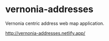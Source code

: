 # vernonia-addresses

Vernonia centric address web map application.

http://vernonia-addresses.netlify.app/
